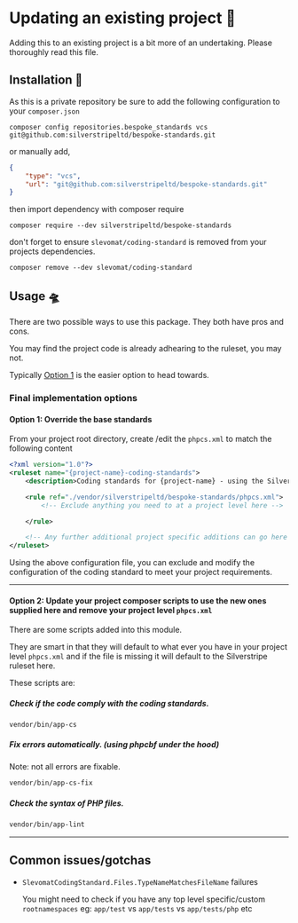 # Updating an existing project 🚜

Adding this to an existing project is a bit more of an undertaking. Please thoroughly read this file.


## Installation 🧞
As this is a private repository be sure to add the following configuration to your `composer.json`

```shell
composer config repositories.bespoke_standards vcs git@github.com:silverstripeltd/bespoke-standards.git
```

or manually add,

```json
{
    "type": "vcs",
    "url": "git@github.com:silverstripeltd/bespoke-standards.git"
}
```

then import dependency with composer require

```shell
composer require --dev silverstripeltd/bespoke-standards
```


don't forget to ensure `slevomat/coding-standard` is removed from your projects dependencies.
```shell
composer remove --dev slevomat/coding-standard
```

## Usage 🛸

There are two possible ways to use this package. They both have pros and cons.

You may find the project code is already adhearing to the ruleset, you may not.

Typically [Option 1](#Option-1:-Override-the-base-standards) is the easier option to head towards.



### Final implementation options


#### Option 1: Override the base standards

From your project root directory, create /edit the `phpcs.xml` to match the following content

```xml
<?xml version="1.0"?>
<ruleset name="{project-name}-coding-standards">
    <description>Coding standards for {project-name} - using the Silverstripe Bespoke Coding Standard</description>

    <rule ref="./vendor/silverstripeltd/bespoke-standards/phpcs.xml">
        <!-- Exclude anything you need to at a project level here -->

    </rule>

    <!-- Any further additional project specific additions can go here if needed -->
</ruleset>
```

Using the above configuration file, you can exclude and modify the configuration
of the coding standard to meet your project requirements.

---

#### Option 2: Update your project composer scripts to use the new ones supplied here and remove your project level `phpcs.xml`

There are some scripts added into this module.

They are smart in that they will default to what ever you have in your project level `phpcs.xml` and if the file is missing it will default to the Silverstripe ruleset here.


These scripts are:


##### Check if the code comply with the coding standards.

   ```shell
   vendor/bin/app-cs
   ```

##### Fix errors automatically. (using phpcbf under the hood)
Note: not all errors are fixable.

   ```bash
   vendor/bin/app-cs-fix
   ```

##### Check the syntax of PHP files.

   ```bash
   vendor/bin/app-lint
   ```

---



## Common issues/gotchas

- `SlevomatCodingStandard.Files.TypeNameMatchesFileName` failures

  You might need to check if you have any top level specific/custom `rootnamespaces` eg: `app/test` vs `app/tests` vs `app/tests/php` etc
